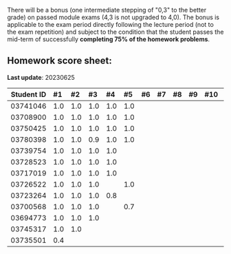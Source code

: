 There will be a bonus (one intermediate stepping of "0,3" to the better grade) on passed module exams (4,3 is not upgraded to 4,0). The bonus is applicable to the exam period directly following the lecture period (not to the exam repetition) and subject to the condition that the student passes the mid-term of successfully **completing 75% of the homework problems**. 


## Homework score sheet:

**Last update**: 20230625

| Student ID | #1   | #2   | #3   | #4   | #5   | #6   | #7   | #8   | #9   | #10  | Sum  |
| ---------- | :--- | :--- | :--- | :--- | :--- | :--- | :--- | :--- | :--- | :--- | :--- |
| 03741046   | 1.0  | 1.0 | 1.0 | 1.0 | 1.0 |  |  |  |  |  | 5.0 |
| 03708900   | 1.0  | 1.0 | 1.0 | 1.0 | 1.0 |  |  |  |  |  | 5.0 |
| 03750425   | 1.0  | 1.0 | 1.0 | 1.0 | 1.0 |  |  |  |  |  | 5.0 |
| 03780398   | 1.0  | 1.0 | 0.9 | 1.0 | 1.0 |  |  |  |  |  | 4.9 |
| 03739754   | 1.0  | 1.0 | 1.0 | 1.0 |  |  |  |  |  |  | 4.0 |
| 03728523   | 1.0  | 1.0 | 1.0 | 1.0 |  |  |  |  |  |  | 4.0 |
| 03717019   | 1.0  | 1.0 | 1.0 | 1.0 |  |  |  |  |  |  | 4.0 |
| 03726522   | 1.0  | 1.0 | 1.0 |  | 1.0 |  |  |  |  |  | 4.0 |
| 03723264   | 1.0  | 1.0 | 1.0 | 0.8 |  |  |  |  |  |  | 3.8 |
| 03700568   | 1.0  | 1.0 | 1.0 |  | 0.7  |  |  |  |  |  | 3.7 |
| 03694773   | 1.0  | 1.0 | 1.0 |  |  |  |  |  |  |  | 3.0 |
| 03745317   | 1.0  | 1.0 |  |  |  |  |  |  |  |  | 2.0 |
| 03735501   | 0.4  |  |  |  |  |  |  |  |  |  | 0.4 |



